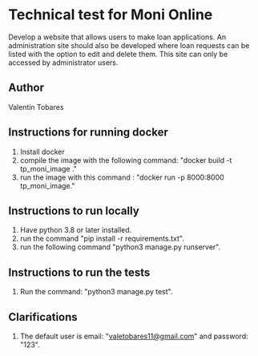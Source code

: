 # Technical test for Moni Online
Develop a website that allows users to make loan applications.
An administration site should also be developed where loan requests can be listed with the option to edit and delete them. 
This site can only be accessed by administrator users.

## Author
Valentin Tobares

## Instructions for running docker 
1. Install docker
2. compile the image with the following command: "docker build -t tp_moni_image ."
3. run the image with this command : "docker run -p 8000:8000 tp_moni_image."

## Instructions to run locally
1. Have python 3.8 or later installed.
2. run the command "pip install -r requirements.txt".
3. run the following command "python3 manage.py runserver". 

## Instructions to run the tests
1. Run the command: "python3 manage.py test".

## Clarifications
1. The default user is email: "valetobares11@gmail.com" and password: "123".

